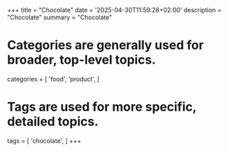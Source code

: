+++
title = "Chocolate"
date = '2025-04-30T11:59:28+02:00'
description = "Chocolate"
summary = "Chocolate"
# Categories are generally used for broader, top-level topics.
categories = [
 'food',
 'product',
]
# Tags are used for more specific, detailed topics.
tags = [
 'chocolate',
]
+++
